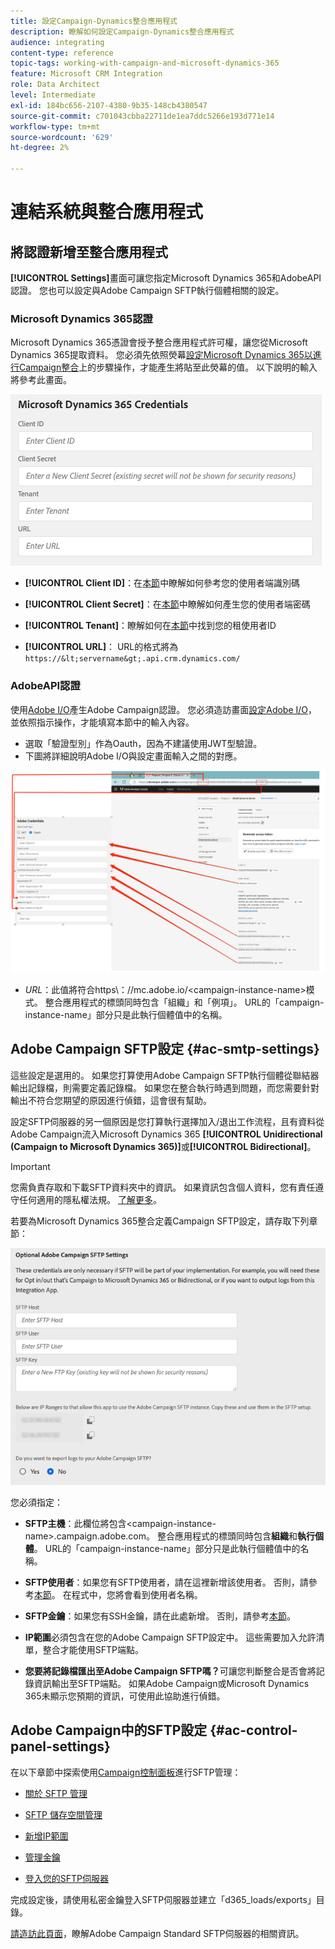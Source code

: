 ```yaml
---
title: 設定Campaign-Dynamics整合應用程式
description: 瞭解如何設定Campaign-Dynamics整合應用程式
audience: integrating
content-type: reference
topic-tags: working-with-campaign-and-microsoft-dynamics-365
feature: Microsoft CRM Integration
role: Data Architect
level: Intermediate
exl-id: 184bc656-2107-4380-9b35-148cb4380547
source-git-commit: c701043cbba22711de1ea7ddc5266e193d771e14
workflow-type: tm+mt
source-wordcount: '629'
ht-degree: 2%

---
```


# 連結系統與整合應用程式

## 將認證新增至整合應用程式

**[!UICONTROL Settings]**&#x200B;畫面可讓您指定Microsoft Dynamics 365和AdobeAPI認證。 您也可以設定與Adobe Campaign SFTP執行個體相關的設定。

### Microsoft Dynamics 365認證

Microsoft Dynamics 365憑證會授予整合應用程式許可權，讓您從Microsoft Dynamics 365提取資料。  您必須先依照熒幕[設定Microsoft Dynamics 365以進行Campaign整合](../../integrating/using/d365-acs-configure-d365.md)上的步驟操作，才能產生將貼至此熒幕的值。 以下說明的輸入將參考此畫面。

![](assets/do-not-localize/d365-to-acs-ui-page-workflows-settings-d365.png)

* **[!UICONTROL Client ID]**：在[本節](../../integrating/using/d365-acs-configure-d365.md#register-a-new-app)中瞭解如何參考您的使用者端識別碼

* **[!UICONTROL Client Secret]**：在[本節](../../integrating/using/d365-acs-configure-d365.md#generate-a-client-secret)中瞭解如何產生您的使用者端密碼

* **[!UICONTROL Tenant]**：瞭解如何在[本節](../../integrating/using/d365-acs-configure-d365.md#get-the-tenant-id)中找到您的租使用者ID

* **[!UICONTROL URL]**： URL的格式將為`https://&lt;servername&gt;.api.crm.dynamics.com/`

### AdobeAPI認證

使用[Adobe I/O](https://www.adobe.io/)產生Adobe Campaign認證。 您必須造訪畫面[設定Adobe I/O](../../integrating/using/d365-acs-configure-adobe-io.md)，並依照指示操作，才能填寫本節中的輸入內容。

* 選取「驗證型別」作為Oauth，因為不建議使用JWT型驗證。
* 下圖將詳細說明Adobe I/O與設定畫面輸入之間的對應。

![](assets/do-not-localize/d365-to-acs-ui-page-workflows-settings-adobeio.png)

* *URL*：此值將符合https\：//mc.adobe.io/&lt;campaign-instance-name>模式。 整合應用程式的標頭同時包含「組織」和「例項」。 URL的「campaign-instance-name」部分只是此執行個體值中的名稱。

## Adobe Campaign SFTP設定 {#ac-smtp-settings}

這些設定是選用的。 如果您打算使用Adobe Campaign SFTP執行個體從聯結器輸出記錄檔，則需要定義記錄檔。 如果您在整合執行時遇到問題，而您需要針對輸出不符合您期望的原因進行偵錯，這會很有幫助。

設定SFTP伺服器的另一個原因是您打算執行選擇加入/退出工作流程，且有資料從Adobe Campaign流入Microsoft Dynamics 365 **[!UICONTROL Unidirectional (Campaign to Microsoft Dynamics 365)]**&#x200B;或&#x200B;**[!UICONTROL Bidirectional]**。

>[!IMPORTANT]
>
>您需負責存取和下載SFTP資料夾中的資訊。 如果資訊包含個人資料，您有責任遵守任何適用的隱私權法規。 [了解更多](../../integrating/using/d365-acs-notices-and-recommendations.md#acs-msdyn-manage-privacy)。
>

若要為Microsoft Dynamics 365整合定義Campaign SFTP設定，請存取下列章節：

![](assets/do-not-localize/d365-to-acs-ui-page-workflows-settings-sftp.png)

您必須指定：

* **SFTP主機**：此欄位將包含&lt;campaign-instance-name>.campaign.adobe.com。 整合應用程式的標頭同時包含&#x200B;**組織**&#x200B;和&#x200B;**執行個體**。 URL的「campaign-instance-name」部分只是此執行個體值中的名稱。

* **SFTP使用者**：如果您有SFTP使用者，請在這裡新增該使用者。 否則，請參考[本節](#ac-control-panel-settings)。 在程式中，您將會看到使用者名稱。

* **SFTP金鑰**：如果您有SSH金鑰，請在此處新增。 否則，請參考[本節](#ac-control-panel-settings)。

* **IP範圍**&#x200B;必須包含在您的Adobe Campaign SFTP設定中。 這些需要加入允許清單，整合才能使用SFTP端點。

* **您要將記錄檔匯出至Adobe Campaign SFTP嗎？**&#x200B;可讓您判斷整合是否會將記錄資訊輸出至SFTP端點。 如果Adobe Campaign或Microsoft Dynamics 365未顯示您預期的資訊，可使用此協助進行偵錯。

## Adobe Campaign中的SFTP設定 {#ac-control-panel-settings}

在以下章節中探索使用[Campaign控制面板](https://experienceleague.adobe.com/docs/control-panel/using/control-panel-home.html?lang=zh-Hant)進行SFTP管理：

* [關於 SFTP 管理](https://experienceleague.adobe.com/docs/control-panel/using/sftp-management/about-sftp-management.html?lang=zh-Hant#sftp-management)

* [SFTP 儲存空間管理](https://experienceleague.adobe.com/docs/control-panel/using/sftp-management/key-management.html?lang=zh-Hant#installing-ssh-key)

* [新增IP範圍](https://experienceleague.adobe.com/docs/control-panel/using/sftp-management/ip-range-allow-listing.html?lang=zh-Hant#sftp-management)

* [管理金鑰](https://experienceleague.adobe.com/docs/control-panel/using/sftp-management/key-management.html?lang=zh-Hant#sftp-management)

* [登入您的SFTP伺服器](https://experienceleague.adobe.com/docs/control-panel/using/sftp-management/logging-into-sftp-server.html?lang=zh-Hant#sftp-management)

完成設定後，請使用私密金鑰登入SFTP伺服器並建立「d365_loads/exports」目錄。

[請造訪此頁面](https://experienceleague.adobe.com/docs/campaign-standard-learn/control-panel/sftp-management/monitoring-server-capacity.html?lang=zh-Hant)，瞭解Adobe Campaign Standard SFTP伺服器的相關資訊。

